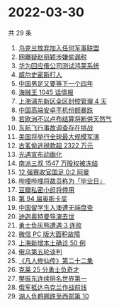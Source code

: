 # 2022-03-30

共 29 条

<!-- BEGIN ZHIHUSEARCH -->
<!-- 最后更新时间 Wed Mar 30 2022 13:11:50 GMT+0800 (China Standard Time) -->
1. [乌克兰放弃加入任何军事联盟](https://www.zhihu.com/search?q=乌克兰)
1. [网曝疑赵丽颖涉嫌偷漏税](https://www.zhihu.com/search?q=赵丽颖)
1. [华为回应俄公司测试鸿蒙系统](https://www.zhihu.com/search?q=测试鸿蒙系统)
1. [威尔史密斯打人](https://www.zhihu.com/search?q=威尔史密斯)
1. [中国男足又要等下一个四年](https://www.zhihu.com/search?q=中国男足)
1. [海贼王 1045 话情报](https://www.zhihu.com/search?q=海贼王)
1. [上海浦东新区全区封控管理 4 天](https://www.zhihu.com/search?q=上海浦东)
1. [中国高端安卓手机份额暴跌](https://www.zhihu.com/search?q=高端安卓手机)
1. [若欧洲不以卢布结算将断供天然气](https://www.zhihu.com/search?q=俄罗斯断供)
1. [东航飞行事故调查存在挑战](https://www.zhihu.com/search?q=东航飞行事故调查)
1. [美国将举行全球最大规模军演](https://www.zhihu.com/search?q=美国军演)
1. [古茗偷逃税款超 2322 万元](https://www.zhihu.com/search?q=古茗)
1. [光遇宣布动画化](https://www.zhihu.com/search?q=光遇动画)
1. [南派三叔 1547 万股权被冻结](https://www.zhihu.com/search?q=南派三叔)
1. [12 强赛收官国足 0:2 阿曼](https://www.zhihu.com/search?q=国足)
1. [哔哩哔哩将裁员称为「毕业日」](https://www.zhihu.com/search?q=哔哩哔哩)
1. [豆瓣私密小组将停用](https://www.zhihu.com/search?q=豆瓣私密小组)
1. [第 94 届奥斯卡奖](https://www.zhihu.com/search?q=奥斯卡奖)
1. [中国留学生入澳遭无端盘查](https://www.zhihu.com/search?q=中国留学生入澳)
1. [迪迦奥特曼导演去世](https://www.zhihu.com/search?q=迪迦奥特曼)
1. [勇士负灰熊遭遇 3 连败](https://www.zhihu.com/search?q=勇士)
1. [微信 PC 版大面积故障](https://www.zhihu.com/search?q=微信故障)
1. [上海新增本土确诊 50 例](https://www.zhihu.com/search?q=上海新增)
1. [俄乌第五轮谈判](https://www.zhihu.com/search?q=第五轮谈判)
1. [《凡人修仙传》第二十二集](https://www.zhihu.com/search?q=凡人修仙传)
1. [克莱 25 分勇士负奇才](https://www.zhihu.com/search?q=勇士)
1. [樊振东连续排名世界第一](https://www.zhihu.com/search?q=樊振东)
1. [俄军抵达乌克兰作战前线](https://www.zhihu.com/search?q=俄军抵达乌克兰作战前线)
1. [湖人负鹈鹕跌至西部第 10](https://www.zhihu.com/search?q=湖人)
<!-- END ZHIHUSEARCH -->
